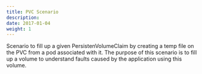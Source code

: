 ```yaml
---
title: PVC Scenario
description: 
date: 2017-01-04
weight: 1
---
```


Scenario to fill up a given PersistenVolumeClaim by creating a temp file on the PVC from a pod associated with it. The purpose of this scenario is to fill up a volume to understand faults caused by the application using this volume.

